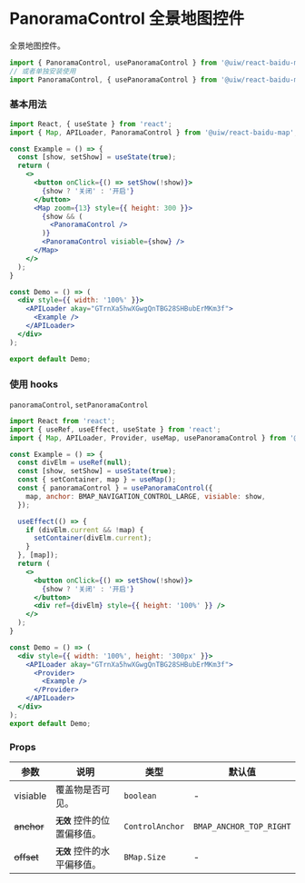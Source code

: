 PanoramaControl 全景地图控件
===

全景地图控件。

```jsx
import { PanoramaControl, usePanoramaControl } from '@uiw/react-baidu-map';
// 或者单独安装使用
import PanoramaControl, { usePanoramaControl } from '@uiw/react-baidu-map-panorama-control';
```

### 基本用法

```jsx mdx:preview
import React, { useState } from 'react';
import { Map, APILoader, PanoramaControl } from '@uiw/react-baidu-map';

const Example = () => {
  const [show, setShow] = useState(true);
  return (
    <>
      <button onClick={() => setShow(!show)}>
        {show ? '关闭' : '开启'}
      </button>
      <Map zoom={13} style={{ height: 300 }}>
        {show && (
          <PanoramaControl />
        )}
        <PanoramaControl visiable={show} />
      </Map>
    </>
  );
}

const Demo = () => (
  <div style={{ width: '100%' }}>
    <APILoader akay="GTrnXa5hwXGwgQnTBG28SHBubErMKm3f">
      <Example />
    </APILoader>
  </div>
);

export default Demo;
```


### 使用 hooks

`panoramaControl`, `setPanoramaControl`

```jsx mdx:preview
import React from 'react';
import { useRef, useEffect, useState } from 'react';
import { Map, APILoader, Provider, useMap, usePanoramaControl } from '@uiw/react-baidu-map';

const Example = () => {
  const divElm = useRef(null);
  const [show, setShow] = useState(true);
  const { setContainer, map } = useMap();
  const { panoramaControl } = usePanoramaControl({
    map, anchor: BMAP_NAVIGATION_CONTROL_LARGE, visiable: show,
  });

  useEffect(() => {
    if (divElm.current && !map) {
      setContainer(divElm.current);
    }
  }, [map]);
  return (
    <>
      <button onClick={() => setShow(!show)}>
        {show ? '关闭' : '开启'}
      </button>
      <div ref={divElm} style={{ height: '100%' }} />
    </>
  );
}

const Demo = () => (
  <div style={{ width: '100%', height: '300px' }}>
    <APILoader akay="GTrnXa5hwXGwgQnTBG28SHBubErMKm3f">
      <Provider>
        <Example />
      </Provider>
    </APILoader>
  </div>
);
export default Demo;
```

### Props

| 参数 | 说明 | 类型 | 默认值 |
| ----- | ----- | ----- | ----- |
| visiable | 覆盖物是否可见。 | `boolean` | - |
| ~~anchor~~ | **`无效`** 控件的位置偏移值。| `ControlAnchor` | `BMAP_ANCHOR_TOP_RIGHT` |
| ~~offset~~ | **`无效`** 控件的水平偏移值。 | `BMap.Size` | - |
